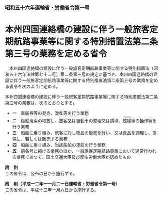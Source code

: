 ### 昭和五十六年運輸省・労働省令第一号  
# 本州四国連絡橋の建設に伴う一般旅客定期航路事業等に関する特別措置法第二条第三号の業務を定める省令  
　本州四国連絡橋の建設に伴う一般旅客定期航路事業等に関する特別措置法（昭和五十六年法律第七十二号）第二条第三号の規定に基づき、本州四国連絡橋の建設に伴う一般旅客定期航路事業等に関する特別措置法第二条第三号の業務を定める省令を次のように定める。  
  
本州四国連絡橋の建設に伴う一般旅客定期航路事業等に関する特別措置法第二条第三号の業務は、次のとおりとする。  
* **一**　乗船券等の発売、改札等を行う業務  
* **二**　係船用索の取放し、旅客又は自動車の整理又は誘導、<ruby>舷<rt>げん</rt></ruby><ruby>梯<rt>てい</rt></ruby>等の操作等を行う業務  
* **三**　船舶に乗り組み、旅客に対し物品の販売を行い、又は食品を調理し、提供し、若しくは販売する業務  
* **四**　船舶に乗り組み、当該船舶の運航を行う業務  
* **五**　前各号に掲げる業務のほか、一般旅客定期航路事業において通常行われる業務であつて、国土交通大臣及び厚生労働大臣が認めたもの  
  
**附　則**  
この省令は、公布の日から施行する。  
  
**附　則（平成一二年一一月二一日運輸省・労働省令第一号）**  
この省令は、平成十三年一月六日から施行する。  
  
